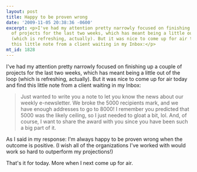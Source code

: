 ```yaml
---
layout: post
title: Happy to be proven wrong
date: '2009-11-05 20:38:36 -0600'
excerpt: <p>I've had my attention pretty narrowly focused on finishing up a couple
  of projects for the last two weeks, which has meant being a little out of the loop
  (which is refreshing, actually). But it was nice to come up for air today and find
  this little note from a client waiting in my Inbox:</p>
mt_id: 1828
---
```

<p>I've had my attention pretty narrowly focused on finishing up a couple of projects for the last two weeks, which has meant being a little out of the loop (which is refreshing, actually). But it was nice to come up for air today and find this little note from a client waiting in my Inbox:</p>

<blockquote>
  <p>Just wanted to write you a note to let you know the news about our weekly e-newsletter. We broke the 5000 recipients mark, and we have enough addresses to go to 8000! I remember you predicted that 5000 was the likely ceiling, so I just needed to gloat a bit, lol. And, of course, I want to share the award with you since you have been such a big part of it.</p>
</blockquote>

<p>As I said in my response: I'm always happy to be proven wrong when the outcome is positive. (I wish all of the organizations I've worked with would work so hard to outperform my projections!)</p>

<p>That's it for today. More when I next come up for air.</p>
